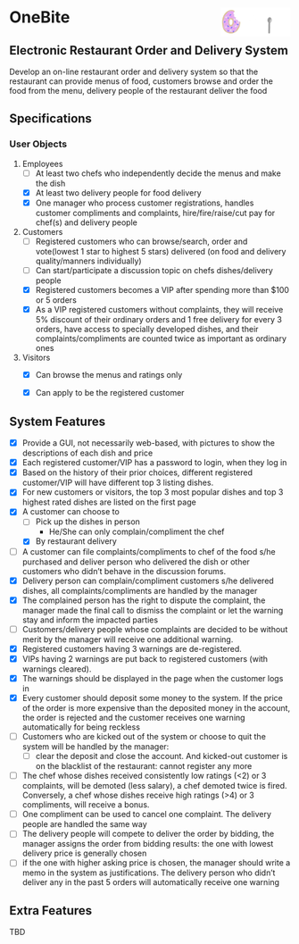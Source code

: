 # OneBite<img src="./static/assets/onebite_logo.png" align="right" width="25%">


## Electronic Restaurant Order and Delivery System 

Develop an on-line restaurant order and delivery system so that the restaurant can provide menus of food, customers browse and order the food from the menu, delivery people of the restaurant deliver the food

## Specifications

### User Objects

1. Employees
    - [ ] At least two chefs who independently decide the menus and make the dish
    - [X] At least two delivery people for food delivery
    - [X] One manager who process customer registrations, handles customer compliments and complaints, hire/fire/raise/cut pay for chef(s) and delivery people

2. Customers
    - [ ] Registered customers who can browse/search, order and vote(lowest 1 star to highest 5 stars) delivered (on food and delivery quality/manners individually)
    - [ ] Can start/participate a discussion topic on chefs dishes/delivery people
    - [X] Registered customers becomes a VIP after spending more than $100 or 5 orders
    - [X] As a VIP registered customers without complaints, they will receive 5% discount of their ordinary orders and 1 free delivery for every 3 orders, have access to specially developed dishes, and their complaints/compliments are counted twice as important as ordinary ones

3. Visitors
    - [X] Can browse the menus and ratings only
    - [X] Can apply to be the registered customer


## System Features
- [X] Provide a GUI, not necessarily web-based, with pictures to show the descriptions of each
dish and price 
- [X] Each registered customer/VIP has a password to login, when they log in
- [X] Based on the history of their prior choices, different registered customer/VIP will have different top 3 listing dishes. 
- [X] For new customers or visitors, the top 3 most popular dishes and top 3 highest rated dishes are listed on the first page
- [X] A customer can choose to 
    - [ ] Pick up the dishes in person 
        - He/She can only complain/compliment the chef
    - [X] By restaurant delivery
- [ ] A customer can file complaints/compliments to chef of the food s/he purchased and deliver person who delivered the dish or other customers who didn’t behave in the discussion forums.
- [x] Delivery person can complain/compliment customers s/he delivered dishes, all complaints/compliments are handled by the manager 
- [x] The complained person has the right to dispute the complaint, the manager made the final call to dismiss the
complaint or let the warning stay and inform the impacted parties 
- [ ] Customers/delivery people whose complaints are decided to be without merit by the manager will receive one
additional warning.
- [X] Registered customers having 3 warnings are de-registered. 
- [X] VIPs having 2 warnings are put back to registered customers (with warnings cleared). 
- [X] The warnings should be displayed in the page when the customer logs in
- [X] Every customer should deposit some money to the system. If the price of the order is more expensive than the deposited money in the account, the order is rejected and the
customer receives one warning automatically for being reckless
- [ ] Customers who are kicked out of the system or choose to quit the system will be handled by the manager: 
    - [ ] clear the deposit and close the account. And kicked-out customer is on the blacklist of the restaurant: cannot register any more
- [ ] The chef whose dishes received consistently low ratings (<2) or 3 complaints, will be demoted (less salary), a chef demoted twice is fired. Conversely, a chef whose dishes receive high ratings (>4) or 3 compliments, will receive a bonus. 
- [ ] One compliment can be used to cancel one complaint. The delivery people are handled the same way
- [ ] The delivery people will compete to deliver the order by bidding, the manager assigns the order from bidding results: the one with lowest delivery price is generally chosen 
- [ ] if the one with higher asking price is chosen, the manager should write a memo in the system as justifications. The delivery person who didn’t deliver any in the past 5 orders will automatically receive one warning

## Extra Features
TBD
